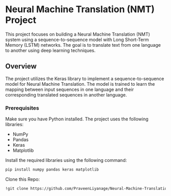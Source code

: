 # Neural Machine Translation (NMT) Project

This project focuses on building a Neural Machine Translation (NMT) system using a sequence-to-sequence model with Long Short-Term Memory (LSTM) networks. The goal is to translate text from one language to another using deep learning techniques.

## Overview

The project utilizes the Keras library to implement a sequence-to-sequence model for Neural Machine Translation. The model is trained to learn the mapping between input sequences in one language and their corresponding translated sequences in another language.

### Prerequisites

Make sure you have Python installed. The project uses the following libraries:

- NumPy
- Pandas
- Keras
- Matplotlib

Install the required libraries using the following command:

```bash
pip install numpy pandas keras matplotlib
```

Clone this Repo:

```bash
!git clone https://github.com/PraveenLiyanage/Neural-Machine-Translation-NMT.git
```
